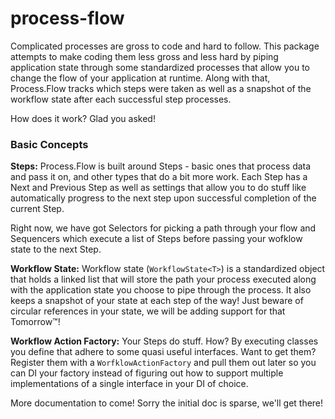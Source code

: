 # process-flow
Complicated processes are gross to code and hard to follow. This package attempts to make coding them less gross and less hard by piping application state through some standardized processes that allow you to change the flow of your application at runtime. Along with that, Process.Flow tracks which steps were taken as well as a snapshot of the workflow state after each successful step processes.

How does it work? Glad you asked!

### Basic Concepts
**Steps:**
Process.Flow is built around Steps - basic ones that process data and pass it on, and other types that do a bit more work. Each Step has a Next and Previous Step as well as settings that allow you to do stuff like automatically progress to the next step upon successful completion of the current Step. 

Right now, we have got Selectors for picking a path through your flow and Sequencers which execute a list of Steps before passing your wofklow state to the next Step.

**Workflow State:**
Workflow state (`WorkflowState<T>`) is a standardized object that holds a linked list that will store the path your process executed along with the application state you choose to pipe through the process. It also keeps a snapshot of your state at each step of the way! Just beware of circular references in your state, we will be adding support for that Tomorrow™!

**Workflow Action Factory:** 
Your Steps do stuff. How? By executing classes you define that adhere to some quasi useful interfaces. Want to get them? Register them with a `WorfklowActionFactory` and pull them out later so you can DI your factory instead of figuring out how to support multiple implementations of a single interface in your DI of choice.

More documentation to come! Sorry the initial doc is sparse, we&apos;ll get there!

